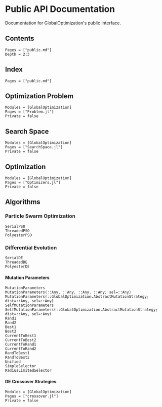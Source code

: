 # Public API Documentation

Documentation for GlobalOptimization's public interface.

## Contents
```@contents
Pages = ["public.md"]
Depth = 2:3
```

## Index
```@index
Pages = ["public.md"]
```

## Optimization Problem
```@autodocs
Modules = [GlobalOptimization]
Pages = ["Problem.jl"]
Private = false
```

## Search Space
```@autodocs
Modules = [GlobalOptimization]
Pages = ["SearchSpace.jl"]
Private = false
```

## Optimization
```@autodocs
Modules = [GlobalOptimization]
Pages = ["Optimizers.jl"]
Private = false
```

## Algorithms
### Particle Swarm Optimization
```@docs
SerialPSO
ThreadedPSO
PolyesterPSO
```

### Differential Evolution
```@docs
SerialDE
ThreadedDE
PolyesterDE
```

#### Mutation Parameters
```@docs 
MutationParameters 
MutationParameters(::Any, ::Any, ::Any, ::Any; sel=::Any)
MutationParameters(::GlobalOptimization.AbstractMutationStrategy; dist=::Any, sel=::Any)
SelfMutationParameters 
SelfMutationParameters(::GlobalOptimization.AbstractMutationStrategy; dist=::Any, sel=:Any)
Rand1
Rand2
Best1
Best2
CurrentToBest1
CurrentToBest2
CurrentToRand1
CurrentToRand2
RandToBest1
RandToBest2
Unified
SimpleSelector
RadiusLimitedSelector
```


#### DE Crossover Strategies
```@autodocs
Modules = [GlobalOptimization]
Pages = ["crossover.jl"]
Private = false
```